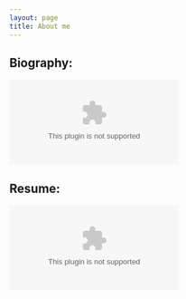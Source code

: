 ```yaml
---
layout: page 
title: About me
---
```


## Biography:
![My Biography](https://github.com/cristobal-escobar/website/blob/main/Docxs/ShortBio.docx)

## Resume:
![My Resume](https://github.com/cristobal-escobar/website/blob/main/Docxs/MyResume.docx)

